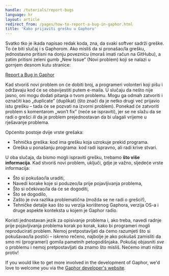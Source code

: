 ```yaml
---
handle: /tutorials/report-bugs
language: hr
layout: article
redirect_from: /pages/how-to-report-a-bug-in-gaphor.html
title: 'Kako prijaviti grešku u Gaphoru'
---
```


Svatko tko je ikada napisao redak koda, zna, da svaki softver sadrži
greške. To će biti slučaj i s Gaphorom. Ako misliš da si pronašao/la grešku,
jednostavno pritisni na donju poveznicu (moraš imati račun na GitHubu), a
zatim pritisni zeleni gumb „New Issue” (Novi problem) koji se nalazi u
gornjem desnom kutu stranice:

[Report a Bug in Gaphor](https://github.com/gaphor/gaphor/issues)

Kad stvoriš novi problem on će dobiti broj, a programeri volonteri koji pišu
i održavaju kod će se obavijestiti putem e-maila. U slučaju da nešto nije
jasno, oni mogu dodati pitanja o tvom problemu. Mogu ga odmah zatvoriti i
označiti kao „duplicate” (duplikat) (što znači da je netko drugi već
prijavio istu grešku – tada će se pozvati na izvorni problem). Ponekad će
zatvoriti problem s komentarom „won’t fix” (neće se ispraviti), jer se ne
slažu da se radi o grešci *ili* da je problem prejednostavan da bi ulagali
vrijeme u rješavanje problema.

Općenito postoje dvije vrste grešaka:

* Tehnička greška: kod ima grešku koja uzrokuje prekid programa.
* Greška u ponašanju programa: kod radi ispravno, ali radi krive stvari.

U oba slučaja, da bismo mogli ispraviti grešku, trebamo **što više
informacija**. Kad stvoriš novi problem, uključi, gdje je važno, sljedeće
vrste informacija:

* Što si pokušao/la uraditi,
* Navedi korake koje si poduzeo/la prije pojavljivanja problema,
* Što si očekivao/la da će se dogoditi,
* Što se dogodilo,
* Zašto je ova razlika problematična (možda se ne radi o grešci!),
* Tehničke detalje kao što su verzija korištenog Gaphora, verzija OS-a i
  druge aspekte konteksta u kojem je Gaphor radio.

Koristi jednostavan jezik za opisivanje problema i, ako treba, navedi radnje
prije pojavljivanja problema korak po korak, kako bi programeri mogli
reproducirati problem. Nemoj pretpostavljati da ćemo razumjeti što si
pokušavao/la postići – iskreno rečeno, najbolje je ako pokušaš zamisliti da
smo mi (programeri) gomila pametnih petogodišnjaka. Pokušaj objasniti *sve*
o problemu i nemoj pretpostavljati da znamo što misliš. Nećemo imati ništa
protiv!

If you would like to get more involved in the development of Gaphor, we'd
love to welcome you via the [Gaphor developer's
website](http://gaphor.readthedocs.io/).
